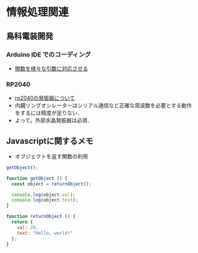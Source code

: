 # 情報処理関連

## 鳥科電装開発
### Arduino IDE でのコーディング
- [関数を様々な引数に対応させる](torica/function_parameter.md)
### RP2040
- [rp2040の発振器について](rp2040/oscillator.md)
- 内臓リングオシレーターはシリアル通信など正確な周波数を必要とする動作をするには精度が足りない．
- よって，外部水晶発振器は必須．

## Javascriptに関するメモ
- オブジェクトを返す関数の利用
```javascript
getObject();

function getObject () {
  const object = returnObject();

  console.log(object.val);
  console.log(object.text);
}

function returnObject () {
  return {
    val: 20,
    text: "Hello, world!"
  };
}
```
